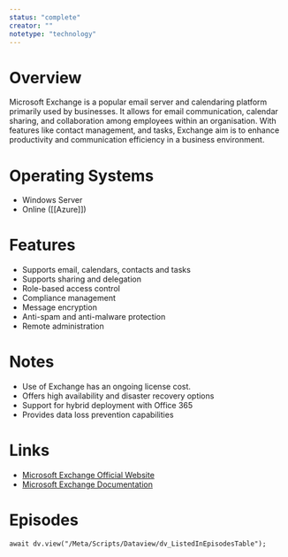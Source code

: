 ```yaml
---
status: "complete"
creator: ""
notetype: "technology"
---
```


# Overview
Microsoft Exchange is a popular email server and calendaring platform primarily used by businesses. It allows for email communication, calendar sharing, and collaboration among employees within an organisation. With features like contact management, and tasks, Exchange aim is to enhance productivity and communication efficiency in a business environment.

# Operating Systems
- Windows Server
- Online ([[Azure]])

# Features
- Supports email, calendars, contacts and tasks
- Supports sharing and delegation
- Role-based access control
- Compliance management
- Message encryption
- Anti-spam and anti-malware protection
- Remote administration

# Notes
- Use of Exchange has an ongoing license cost.
- Offers high availability and disaster recovery options
- Support for hybrid deployment with Office 365
- Provides data loss prevention capabilities

# Links
- [Microsoft Exchange Official Website](https://www.microsoft.com/en-gb/microsoft-365/exchange/email)
- [Microsoft Exchange Documentation](https://docs.microsoft.com/en-us/exchange)



# Episodes
```dataviewjs
await dv.view("/Meta/Scripts/Dataview/dv_ListedInEpisodesTable");
```
